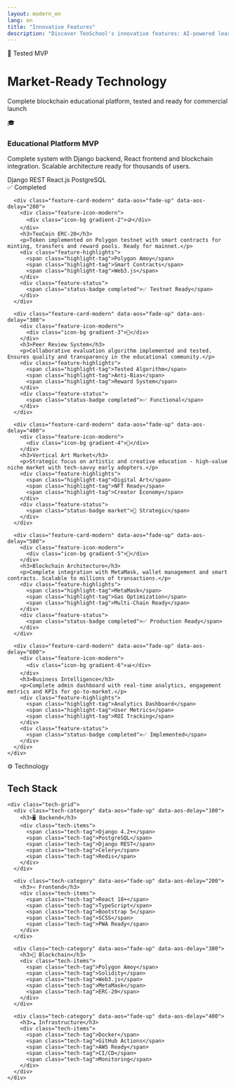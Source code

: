 ```yaml
---
layout: modern_en
lang: en
title: "Innovative Features"
description: "Discover TeoSchool's innovative features: AI-powered learning, blockchain certificates, creator tools, and real-world applications."
---
```


<div class="features-hero">
  <div class="container">
    <div class="section-header">
      <span class="section-badge">🚀 Tested MVP</span>
      <h1 class="modern-section-title">
        Market-Ready <span class="gradient-text">Technology</span>
      </h1>
      <p class="section-description">
        Complete blockchain educational platform, tested and ready for commercial launch
      </p>
    </div>
  </div>
</div>

<section class="features-grid-section">
  <div class="container">
    <div class="features-grid">
      <div class="feature-card-modern" data-aos="fade-up" data-aos-delay="100">
        <div class="feature-icon-modern">
          <div class="icon-bg gradient-1">🎓</div>
        </div>
        <h3>Educational Platform MVP</h3>
        <p>Complete system with Django backend, React frontend and blockchain integration. Scalable architecture ready for thousands of users.</p>
        <div class="feature-highlights">
          <span class="highlight-tag">Django REST</span>
          <span class="highlight-tag">React.js</span>
          <span class="highlight-tag">PostgreSQL</span>
        </div>
        <div class="feature-status">
          <span class="status-badge completed">✅ Completed</span>
        </div>
      </div>

      <div class="feature-card-modern" data-aos="fade-up" data-aos-delay="200">
        <div class="feature-icon-modern">
          <div class="icon-bg gradient-2">🪙</div>
        </div>
        <h3>TeoCoin ERC-20</h3>
        <p>Token implemented on Polygon testnet with smart contracts for minting, transfers and reward pools. Ready for mainnet.</p>
        <div class="feature-highlights">
          <span class="highlight-tag">Polygon Amoy</span>
          <span class="highlight-tag">Smart Contracts</span>
          <span class="highlight-tag">Web3.js</span>
        </div>
        <div class="feature-status">
          <span class="status-badge completed">✅ Testnet Ready</span>
        </div>
      </div>

      <div class="feature-card-modern" data-aos="fade-up" data-aos-delay="300">
        <div class="feature-icon-modern">
          <div class="icon-bg gradient-3">👥</div>
        </div>
        <h3>Peer Review System</h3>
        <p>Collaborative evaluation algorithm implemented and tested. Ensures quality and transparency in the educational community.</p>
        <div class="feature-highlights">
          <span class="highlight-tag">Tested Algorithm</span>
          <span class="highlight-tag">Anti-Bias</span>
          <span class="highlight-tag">Reward System</span>
        </div>
        <div class="feature-status">
          <span class="status-badge completed">✅ Functional</span>
        </div>
      </div>

      <div class="feature-card-modern" data-aos="fade-up" data-aos-delay="400">
        <div class="feature-icon-modern">
          <div class="icon-bg gradient-4">🎨</div>
        </div>
        <h3>Vertical Art Market</h3>
        <p>Strategic focus on artistic and creative education - high-value niche market with tech-savvy early adopters.</p>
        <div class="feature-highlights">
          <span class="highlight-tag">Digital Art</span>
          <span class="highlight-tag">NFT Ready</span>
          <span class="highlight-tag">Creator Economy</span>
        </div>
        <div class="feature-status">
          <span class="status-badge market">🎯 Strategic</span>
        </div>
      </div>

      <div class="feature-card-modern" data-aos="fade-up" data-aos-delay="500">
        <div class="feature-icon-modern">
          <div class="icon-bg gradient-5">🔐</div>
        </div>
        <h3>Blockchain Architecture</h3>
        <p>Complete integration with MetaMask, wallet management and smart contracts. Scalable to millions of transactions.</p>
        <div class="feature-highlights">
          <span class="highlight-tag">MetaMask</span>
          <span class="highlight-tag">Gas Optimization</span>
          <span class="highlight-tag">Multi-Chain Ready</span>
        </div>
        <div class="feature-status">
          <span class="status-badge completed">✅ Production Ready</span>
        </div>
      </div>

      <div class="feature-card-modern" data-aos="fade-up" data-aos-delay="600">
        <div class="feature-icon-modern">
          <div class="icon-bg gradient-6">📊</div>
        </div>
        <h3>Business Intelligence</h3>
        <p>Complete admin dashboard with real-time analytics, engagement metrics and KPIs for go-to-market.</p>
        <div class="feature-highlights">
          <span class="highlight-tag">Analytics Dashboard</span>
          <span class="highlight-tag">User Metrics</span>
          <span class="highlight-tag">ROI Tracking</span>
        </div>
        <div class="feature-status">
          <span class="status-badge completed">✅ Implemented</span>
        </div>
      </div>
    </div>
  </div>
</section>

<section class="technical-specs">
  <div class="container">
    <div class="section-header">
      <span class="section-badge">⚙️ Technology</span>
      <h2 class="modern-section-title">
        Tech <span class="gradient-text">Stack</span>
      </h2>
    </div>
    
    <div class="tech-grid">
      <div class="tech-category" data-aos="fade-up" data-aos-delay="100">
        <h3>🖥️ Backend</h3>
        <div class="tech-items">
          <span class="tech-tag">Django 4.2+</span>
          <span class="tech-tag">PostgreSQL</span>
          <span class="tech-tag">Django REST</span>
          <span class="tech-tag">Celery</span>
          <span class="tech-tag">Redis</span>
        </div>
      </div>
      
      <div class="tech-category" data-aos="fade-up" data-aos-delay="200">
        <h3>⚛️ Frontend</h3>
        <div class="tech-items">
          <span class="tech-tag">React 18+</span>
          <span class="tech-tag">TypeScript</span>
          <span class="tech-tag">Bootstrap 5</span>
          <span class="tech-tag">SCSS</span>
          <span class="tech-tag">PWA Ready</span>
        </div>
      </div>
      
      <div class="tech-category" data-aos="fade-up" data-aos-delay="300">
        <h3>🔗 Blockchain</h3>
        <div class="tech-items">
          <span class="tech-tag">Polygon Amoy</span>
          <span class="tech-tag">Solidity</span>
          <span class="tech-tag">Web3.js</span>
          <span class="tech-tag">MetaMask</span>
          <span class="tech-tag">ERC-20</span>
        </div>
      </div>
      
      <div class="tech-category" data-aos="fade-up" data-aos-delay="400">
        <h3>☁️ Infrastructure</h3>
        <div class="tech-items">
          <span class="tech-tag">Docker</span>
          <span class="tech-tag">GitHub Actions</span>
          <span class="tech-tag">AWS Ready</span>
          <span class="tech-tag">CI/CD</span>
          <span class="tech-tag">Monitoring</span>
        </div>
      </div>
    </div>
  </div>
</section>
